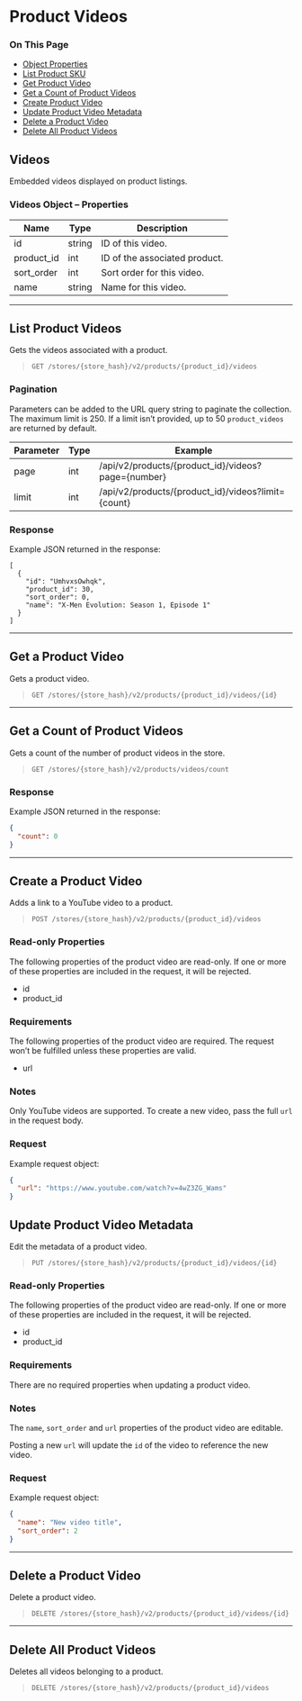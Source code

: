 <h1>Product Videos</h1>
<div class="otp" id="no-index">
	<h3> On This Page </h3>
	<ul>
		<li><a href="#v2-video_object-properties">Object Properties</a></li>
		<li><a href="#v2-video_list-product-videos">List Product SKU</a></li>
		<li><a href="#v2-sku_get-product-video">Get Product Video</a></li>
    <li><a href="#v2-video_get-count-video">Get a Count of Product Videos</a></li>
    <li><a href="#v2-video_create-product-video">Create Product Video</a></li>
    <li><a href="#v2-video_update-product-video-metadata">Update Product Video Metadata</a></li>
    <li><a href="#v2-video_delete-product-video">Delete a Product Video</a></li>
    <li><a href="#v2-video_delete-all-product-video">Delete All Product Videos</a></li>
		</ul>
</div>

<a href='#v2-video_object-properties' aria-hidden='true' class='block-anchor'  id='v2-video_object-properties'><i aria-hidden='true' class='linkify icon'></i></a>

## Videos 

Embedded videos displayed on product listings.

### Videos Object – Properties 

| Name | Type | Description |
| --- | --- | --- |
| id | string | ID of this video. |
| product_id | int | ID of the associated product. |
| sort_order | int | Sort order for this video. |
| name | string | Name for this video. |

---

<a href='#v2-video_list-product-videos' aria-hidden='true' class='block-anchor'  id='v2-video_list-product-videos'><i aria-hidden='true' class='linkify icon'></i></a>

## List Product Videos 

Gets the videos associated with a product.

>`GET /stores/{store_hash}/v2/products/{product_id}/videos`


### Pagination 

Parameters can be added to the URL query string to paginate the collection. The maximum limit is 250. If a limit isn’t provided, up to 50 `product_videos` are returned by default.

| Parameter | Type | Example |
| --- | --- | --- |
| page | int | /api/v2/products/{product_id}/videos?page={number} |
| limit | int | /api/v2/products/{product_id}/videos?limit={count} |

### Response 

Example JSON returned in the response:

```
[
  {
    "id": "UmhvxsOwhqk",
    "product_id": 30,
    "sort_order": 0,
    "name": "X-Men Evolution: Season 1, Episode 1"
  }
]
```

---

<a href='#v2-sku_get-product-video' aria-hidden='true' class='block-anchor'  id='v2-sku_get-product-video'><i aria-hidden='true' class='linkify icon'></i></a>

## Get a Product Video 

Gets a product video.

>`GET /stores/{store_hash}/v2/products/{product_id}/videos/{id}`

---

<a href='#v2-video_get-count-video' aria-hidden='true' class='block-anchor'  id='v2-video_get-count-video'><i aria-hidden='true' class='linkify icon'></i></a>

## Get a Count of Product Videos 

Gets a count of the number of product videos in the store.

>`GET /stores/{store_hash}/v2/products/videos/count`


### Response 

Example JSON returned in the response:

```json
{
  "count": 0
}
```

---

<a href='#v2-video_create-product-video' aria-hidden='true' class='block-anchor'  id='v2-video_create-product-video'><i aria-hidden='true' class='linkify icon'></i></a>

## Create a Product Video 

Adds a link to a YouTube video to a product.

>`POST /stores/{store_hash}/v2/products/{product_id}/videos`


### Read-only Properties 

The following properties of the product video are read-only. If one or more of these properties are included in the request, it will be rejected.

*   id
*   product_id

### Requirements 

The following properties of the product video are required. The request won’t be fulfilled unless these properties are valid.

*   url

### Notes 

Only YouTube videos are supported. To create a new video, pass the full `url` in the request body.

### Request 

Example request object:

```json
{
  "url": "https://www.youtube.com/watch?v=4wZ3ZG_Wams"
}
```

<a href='#v2-video_update-product-video-metadata' aria-hidden='true' class='block-anchor'  id='v2-video_update-product-video-metadata'><i aria-hidden='true' class='linkify icon'></i></a>

## Update Product Video Metadata 

Edit the metadata of a product video.

>`PUT /stores/{store_hash}/v2/products/{product_id}/videos/{id}`


### Read-only Properties 

The following properties of the product video are read-only. If one or more of these properties are included in the request, it will be rejected.

*   id
*   product_id

### Requirements 

There are no required properties when updating a product video. 

### Notes 

The `name`, `sort_order` and `url` properties of the product video are editable.

Posting a new `url` will update the `id` of the video to reference the new video.

### Request 

Example request object:

```json
{
  "name": "New video title",
  "sort_order": 2
}
```

---

<a href='#v2-video_delete-product-video' aria-hidden='true' class='block-anchor'  id='v2-video_delete-product-video'><i aria-hidden='true' class='linkify icon'></i></a>

## Delete a Product Video 

Delete a product video.

>`DELETE /stores/{store_hash}/v2/products/{product_id}/videos/{id}`

---

<a href='#v2-video_delete-all-product-video' aria-hidden='true' class='block-anchor'  id='v2-video_delete-all-product-video'><i aria-hidden='true' class='linkify icon'></i></a>

## Delete All Product Videos 

Deletes all videos belonging to a product.

>`DELETE /stores/{store_hash}/v2/products/{product_id}/videos`

